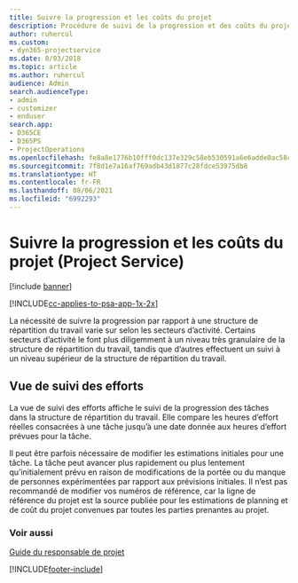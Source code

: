 ```yaml
---
title: Suivre la progression et les coûts du projet
description: Procédure de suivi de la progression et des coûts du projet dans Project Service
author: ruhercul
ms.custom:
- dyn365-projectservice
ms.date: 8/03/2018
ms.topic: article
ms.author: ruhercul
audience: Admin
search.audienceType:
- admin
- customizer
- enduser
search.app:
- D365CE
- D365PS
- ProjectOperations
ms.openlocfilehash: fe8a8e1776b10fff0dc137e329c58eb530591a6e6adde0ac58ca83d323c5da4f
ms.sourcegitcommit: 7f8d1e7a16af769adb43d1877c28fdce53975db8
ms.translationtype: HT
ms.contentlocale: fr-FR
ms.lasthandoff: 08/06/2021
ms.locfileid: "6992293"
---
```

# <a name="track-project-progress-and-cost-project-service"></a>Suivre la progression et les coûts du projet (Project Service)

[!include [banner](../includes/psa-now-project-operations.md)]

[!INCLUDE[cc-applies-to-psa-app-1x-2x](../includes/cc-applies-to-psa-app-1x-2x.md)]

La nécessité de suivre la progression par rapport à une structure de répartition du travail varie sur selon les secteurs d’activité. Certains secteurs d’activité le font plus diligemment à un niveau très granulaire de la structure de répartition du travail, tandis que d’autres effectuent un suivi à un niveau supérieur de la structure de répartition du travail.  
  
## <a name="effort-tracking-view"></a>Vue de suivi des efforts  
La vue de suivi des efforts affiche le suivi de la progression des tâches dans la structure de répartition du travail. Elle compare les heures d’effort réelles consacrées à une tâche jusqu’à une date donnée aux heures d’effort prévues pour la tâche.  
  
Il peut être parfois nécessaire de modifier les estimations initiales pour une tâche. La tâche peut avancer plus rapidement ou plus lentement qu’initialement prévu en raison de modifications de la portée ou du manque de personnes expérimentées par rapport aux prévisions initiales. Il n’est pas recommandé de modifier vos numéros de référence, car la ligne de référence du projet est la source publiée pour les estimations de planning et de coût du projet convenues par toutes les parties prenantes au projet.  
  
### <a name="see-also"></a>Voir aussi  
 [Guide du responsable de projet](../psa/project-manager-guide.md)


[!INCLUDE[footer-include](../includes/footer-banner.md)]